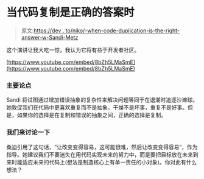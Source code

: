 # 当代码复制是正确的答案时

> 原文:[https://dev . to/niko/-when-code-duplication-is-the-right-answer-w-Sandi-Metz](https://dev.to/niko/-when-code-duplication-is-the-right-answer-w-sandi-metz)

这个演讲让我大吃一惊，我认为它将有益于开发者社区。

[https://www.youtube.com/embed/8bZh5LMaSmE](https://www.youtube.com/embed/8bZh5LMaSmE)

### [](#main-argument)主要论点

Sandi 将试图通过增加错误抽象的复杂性来解决问题等同于在退潮时追逐沙滩球。她敦促我们在代码中更喜欢重复而不是抽象。干燥不是坏事，重复不是好事。但是，如果你的选择是在复制和错误的抽象之间，正确的选择是复制。

### [](#lets-discuss)我们来讨论一下

桑迪引用了这句话，“让改变变得容易，这可能很难，然后让改变变得容易”，作为指导。她建议我们不要迷失在用代码实现未来的努力中，而是要把目标放在未来到来时能适应未来的代码上(想法是制造核心上有单一责任的小对象)。你对此有什么想法？